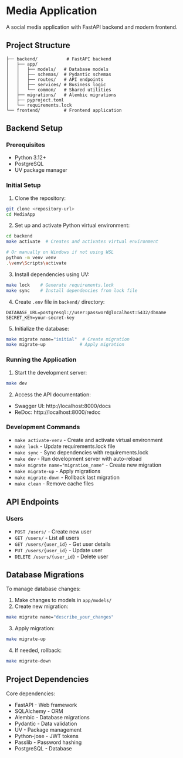 # Media Application

A social media application with FastAPI backend and modern frontend.

## Project Structure

```
├── backend/           # FastAPI backend
│   ├── app/
│   │   ├── models/   # Database models
│   │   ├── schemas/  # Pydantic schemas
│   │   ├── routes/   # API endpoints
│   │   ├── services/ # Business logic
│   │   └── common/   # Shared utilities
│   ├── migrations/   # Alembic migrations
│   ├── pyproject.toml
│   └── requirements.lock
└── frontend/         # Frontend application
```

## Backend Setup

### Prerequisites

- Python 3.12+
- PostgreSQL
- UV package manager

### Initial Setup

1. Clone the repository:

```bash
git clone <repository-url>
cd MediaApp
```

2. Set up and activate Python virtual environment:

```bash
cd backend
make activate  # Creates and activates virtual environment

# Or manually on Windows if not using WSL
python -m venv venv
.\venv\Scripts\activate
```

3. Install dependencies using UV:

```bash
make lock    # Generate requirements.lock
make sync    # Install dependencies from lock file
```

4. Create `.env` file in `backend/` directory:

```env
DATABASE_URL=postgresql://user:password@localhost:5432/dbname
SECRET_KEY=your-secret-key
```

5. Initialize the database:

```bash
make migrate name="initial"  # Create migration
make migrate-up             # Apply migration
```

### Running the Application

1. Start the development server:

```bash
make dev
```

2. Access the API documentation:

- Swagger UI: http://localhost:8000/docs
- ReDoc: http://localhost:8000/redoc

### Development Commands

- `make activate-venv` - Create and activate virtual environment
- `make lock` - Update requirements.lock file
- `make sync` - Sync dependencies with requirements.lock
- `make dev` - Run development server with auto-reload
- `make migrate name="migration_name"` - Create new migration
- `make migrate-up` - Apply migrations
- `make migrate-down` - Rollback last migration
- `make clean` - Remove cache files

## API Endpoints

### Users

- `POST /users/` - Create new user
- `GET /users/` - List all users
- `GET /users/{user_id}` - Get user details
- `PUT /users/{user_id}` - Update user
- `DELETE /users/{user_id}` - Delete user

## Database Migrations

To manage database changes:

1. Make changes to models in `app/models/`
2. Create new migration:

```bash
make migrate name="describe_your_changes"
```

3. Apply migration:

```bash
make migrate-up
```

4. If needed, rollback:

```bash
make migrate-down
```

## Project Dependencies

Core dependencies:

- FastAPI - Web framework
- SQLAlchemy - ORM
- Alembic - Database migrations
- Pydantic - Data validation
- UV - Package management
- Python-jose - JWT tokens
- Passlib - Password hashing
- PostgreSQL - Database
